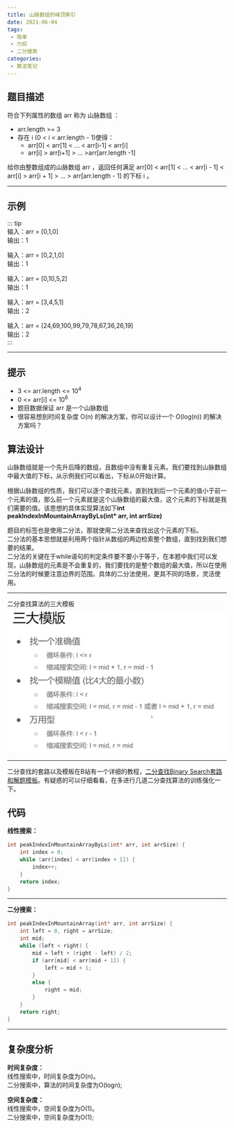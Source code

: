 ```yaml
---
title: 山脉数组的峰顶索引
date: 2021-06-04
tags:
 - 简单
 - 力扣
 - 二分搜索
categories:
 - 算法笔记
---
```


## 题目描述
符合下列属性的数组 arr 称为 山脉数组 ：  
- arr.length >= 3  
- 存在 i (0 < i < arr.length - 1)使得：  
    - arr[0] < arr[1] < ... < arr[i-1] < arr[i]  
    - arr[i] > arr[i+1] > ... >arr[arr.length -1]    

给你由整数组成的山脉数组 arr ，返回任何满足 arr[0] < arr[1] < ... < arr[i - 1] < arr[i] > arr[i + 1] > ... > arr[arr.length - 1] 的下标 i 。  

---

## 示例
::: tip  
输入：arr = [0,1,0]  
输出：1  

输入：arr = [0,2,1,0]  
输出：1  

输入：arr = [0,10,5,2]  
输出：1

输入：arr = [3,4,5,1]  
输出：2  

输入：arr = [24,69,100,99,79,78,67,36,26,19]  
输出：2   
:::  

---

## 提示
- 3 <= arr.length <= $10^4$
- 0 <= arr[i] <= $10^6$
- 题目数据保证 arr 是一个山脉数组  
- 很容易想到时间复杂度 O(n) 的解决方案，你可以设计一个 O(log(n)) 的解决方案吗？ 

## 算法设计
山脉数组就是一个先升后降的数组，且数组中没有重复元素。我们要找到山脉数组中最大值的下标，从示例我们可以看出，下标从0开始计算。  

根据山脉数组的性质，我们可以逐个查找元素，直到找到后一个元素的值小于前一个元素的值，那么前一个元素就是这个山脉数组的最大值，这个元素的下标就是我们需要的值。该思想的具体实现算法如下**int peakIndexInMountainArrayByLs(int* arr, int arrSize)**

题目的标签也是使用二分法，那就使用二分法来查找出这个元素的下标。  
二分法的基本思想就是利用两个指针从数组的两边检索整个数组，直到找到我们想要的结果。  
二分法的关键在于while语句的判定条件要不要小于等于，在本题中我们可以发现，山脉数组的元素是不会重复的，我们要找的是整个数组的最大值，所以在使用二分法的时候要注意边界的范围。具体的二分法使用，更具不同的场景，灵活使用。 

---
二分查找算法的三大模板 ![二分查找算法的三大模板](../../images/二分查找三大模板.png) 

---  

二分查找的套路以及模板在B站有一个详细的教程，[二分查找Binary Search套路和解题模板](https://www.bilibili.com/video/BV1Ng4y1q7E3?from=search&seid=14309897868937423862)。有疑惑的可以仔细看看，在多进行几道二分查找算法的训练强化一下。

## 代码

**线性搜索：**
```c
int peakIndexInMountainArrayByLs(int* arr, int arrSize) {
	int index = 0;
	while (arr[index] < arr[index + 1]) {
		index++;
	}
	return index;
}
```
---

**二分搜索：**  
```c
int peakIndexInMountainArray(int* arr, int arrSize) {
	int left = 0, right = arrSize;
	int mid;
	while (left < right) {
		mid = left + (right - left) / 2;
		if (arr[mid] < arr[mid + 1]) {
			left = mid + 1;
		}
		else {
			right = mid;
		}
	}
	return right;
}
```
---

## 复杂度分析     
**时间复杂度：**   
线性搜索中，时间复杂度为O(n)。  
二分搜索中，算法的时间复杂度为O(logn);

**空间复杂度：**   
线性搜索中，空间复杂度为O(1)。  
二分搜索中，空间复杂度为O(1);